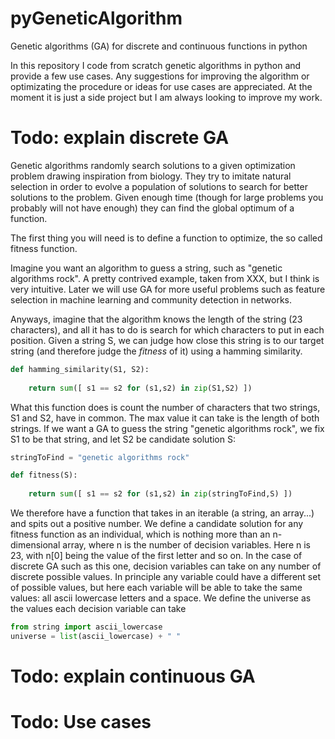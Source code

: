 # pyGeneticAlgorithm
Genetic algorithms (GA) for discrete and continuous functions in python

In this repository I code from scratch genetic algorithms in python and provide a few use cases. Any suggestions for improving the algorithm or optimizating the procedure or ideas for use cases are appreciated. At the moment it is just a side project but I am always looking to improve my work.


# Todo: explain discrete GA

Genetic algorithms randomly search solutions to a given optimization problem drawing inspiration from biology. They try to imitate natural selection in order to evolve a population of solutions to search for better solutions to the problem. Given enough time (though for large problems you probably will not have enough) they can find the global optimum of a function.

The first thing you will need is to define a function to optimize, the so called fitness function.

Imagine you want an algorithm to guess a string, such as "genetic algorithms rock". A pretty contrived example, taken from XXX, but I think is very intuitive. Later we will use GA for more useful problems such as feature selection in machine learning and community detection in networks. 

Anyways, imagine that the algorithm knows the length of the string (23 characters), and all it has to do is search for which characters to put in each position. Given a string S, we can judge how close this string is to our target string (and therefore judge the *fitness* of it) using a hamming similarity.

```python
def hamming_similarity(S1, S2):
    
    return sum([ s1 == s2 for (s1,s2) in zip(S1,S2) ])
```

What this function does is count the number of characters that two strings, S1 and S2, have in common. The max value it can take is the length of both strings.
If we want a GA to guess the string "genetic algorithms rock", we fix S1 to be that string, and let S2 be candidate solution S:

```python
stringToFind = "genetic algorithms rock"

def fitness(S):
    
    return sum([ s1 == s2 for (s1,s2) in zip(stringToFind,S) ])
```
We therefore have a function that takes in an iterable (a string, an array...) and spits out a positive number.
We define a candidate solution for any fitness function as an individual, which is nothing more than an n-dimensional array, where n is the number of decision  variables. Here n is 23, with n[0] being the value of the first letter and so on. In the case of discrete GA such as this one, decision variables can take on any number of discrete possible values. In principle any variable could have a different set of possible values, but here each variable will be able to take the same values: all ascii lowercase letters and a space. We define the universe as the values each decision variable can take

```python
from string import ascii_lowercase
universe = list(ascii_lowercase) + " "
```



# Todo: explain continuous GA
# Todo: Use cases
